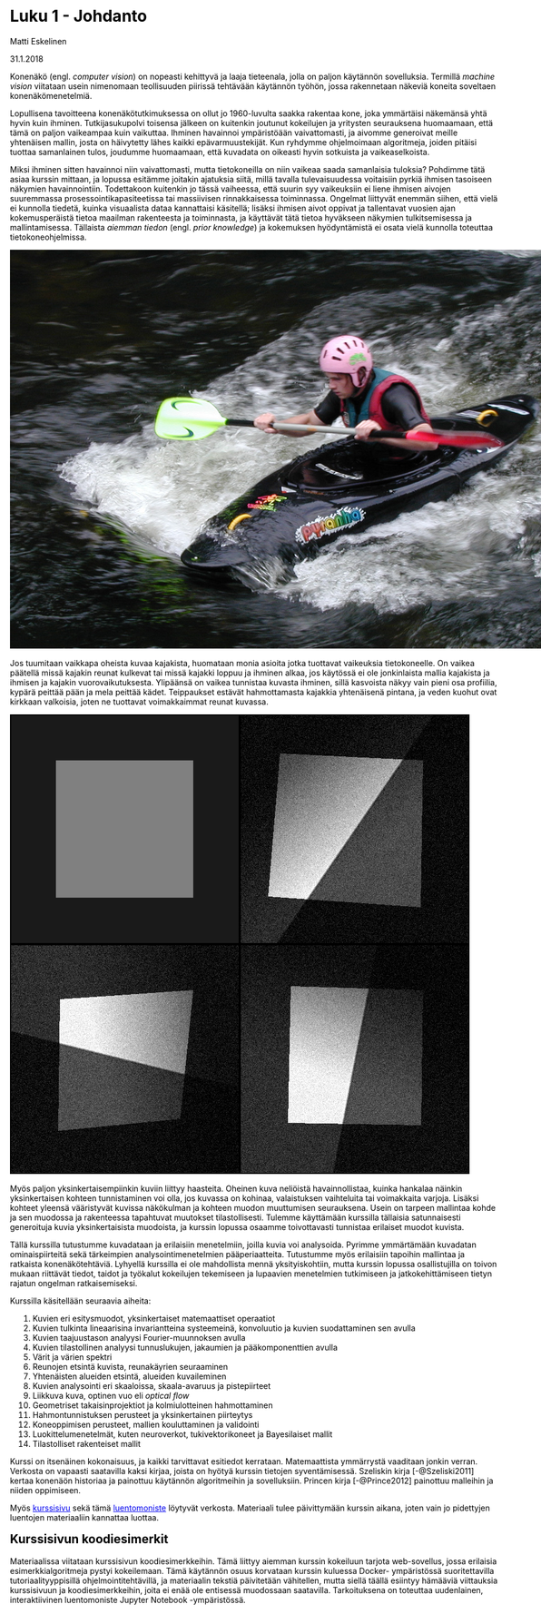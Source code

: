 ﻿---
title: Luku 1 - Johdanto
author: Matti Eskelinen
date: 31.1.2018
title-prefix: TIES411
lang: fi
css: style.css
---

<!--# Johdanto {#johdanto}-->

Konenäkö (engl. *computer vision*) on nopeasti kehittyvä ja laaja tieteenala,
jolla on paljon käytännön sovelluksia. Termillä *machine vision* viitataan usein
nimenomaan teollisuuden piirissä tehtävään käytännön työhön, jossa rakennetaan
näkeviä koneita soveltaen konenäkömenetelmiä.

Lopullisena tavoitteena konenäkötutkimuksessa on ollut jo 1960-luvulta saakka
rakentaa kone, joka ymmärtäisi näkemänsä yhtä hyvin kuin ihminen.
Tutkijasukupolvi toisensa jälkeen on kuitenkin joutunut kokeilujen ja yritysten
seurauksena huomaamaan, että tämä on paljon vaikeampaa kuin vaikuttaa. Ihminen
havainnoi ympäristöään vaivattomasti, ja aivomme generoivat meille yhtenäisen
mallin, josta on häivytetty lähes kaikki epävarmuustekijät. Kun ryhdymme
ohjelmoimaan algoritmeja, joiden pitäisi tuottaa samanlainen tulos, joudumme
huomaamaan, että kuvadata on oikeasti hyvin sotkuista ja vaikeaselkoista.

Miksi ihminen sitten havainnoi niin vaivattomasti, mutta tietokoneilla on
niin vaikeaa saada samanlaisia tuloksia? Pohdimme tätä asiaa kurssin mittaan, ja
lopussa esitämme joitakin ajatuksia siitä, millä tavalla tulevaisuudessa
voitaisiin pyrkiä ihmisen tasoiseen näkymien havainnointiin. Todettakoon
kuitenkin jo tässä vaiheessa, että suurin syy vaikeuksiin ei liene ihmisen
aivojen suuremmassa prosessointikapasiteetissa tai massiivisen rinnakkaisessa
toiminnassa. Ongelmat liittyvät enemmän siihen, että vielä ei kunnolla tiedetä,
kuinka visuaalista dataa kannattaisi käsitellä; lisäksi ihmisen aivot oppivat
ja tallentavat vuosien ajan kokemusperäistä tietoa maailman rakenteesta ja
toiminnasta, ja käyttävät tätä tietoa hyväkseen näkymien tulkitsemisessa ja
mallintamisessa. Tällaista *aiemman tiedon* (engl. *prior knowledge*) ja
kokemuksen hyödyntämistä ei osata vielä kunnolla toteuttaa tietokoneohjelmissa.

![Mitä kuvassa on? (Lähde: www.freeimages.co.uk)](images/sportcanoe1331.jpg)

Jos tuumitaan vaikkapa oheista kuvaa kajakista, huomataan monia asioita jotka
tuottavat vaikeuksia tietokoneelle. On vaikea päätellä missä kajakin reunat
kulkevat tai missä kajakki loppuu ja ihminen alkaa, jos käytössä ei ole
jonkinlaista mallia kajakista ja ihmisen ja kajakin vuorovaikutuksesta.
Ylipäänsä on vaikea tunnistaa kuvasta ihminen, sillä kasvoista näkyy vain pieni
osa profiilia, kypärä peittää pään ja mela peittää kädet. Teippaukset estävät
hahmottamasta kajakkia yhtenäisenä pintana, ja veden kuohut ovat kirkkaan
valkoisia, joten ne tuottavat voimakkaimmat reunat kuvassa.

![Kuvien haasteita](images/rects.png)

Myös paljon yksinkertaisempiinkin kuviin liittyy haasteita. Oheinen kuva
neliöistä havainnollistaa, kuinka hankalaa näinkin yksinkertaisen kohteen
tunnistaminen voi olla, jos kuvassa on kohinaa, valaistuksen vaihteluita tai
voimakkaita varjoja. Lisäksi kohteet yleensä vääristyvät kuvissa näkökulman ja
kohteen muodon muuttumisen seurauksena. Usein on tarpeen mallintaa kohde ja sen
muodossa ja rakenteessa tapahtuvat muutokset tilastollisesti. Tulemme käyttämään
kurssilla tällaisia satunnaisesti generoituja kuvia yksinkertaisista muodoista,
ja kurssin lopussa osaamme toivottavasti tunnistaa erilaiset muodot kuvista.

Tällä kurssilla tutustumme kuvadataan ja erilaisiin menetelmiin, joilla kuvia
voi analysoida. Pyrimme ymmärtämään kuvadatan ominaispiirteitä sekä tärkeimpien
analysointimenetelmien pääperiaatteita. Tutustumme myös erilaisiin tapoihin
mallintaa ja ratkaista konenäkötehtäviä. Lyhyellä kurssilla ei ole mahdollista
mennä yksityiskohtiin, mutta kurssin lopussa osallistujilla on toivon mukaan
riittävät tiedot, taidot ja työkalut kokeilujen tekemiseen ja lupaavien
menetelmien tutkimiseen ja jatkokehittämiseen tietyn rajatun ongelman
ratkaisemiseksi.

Kurssilla käsitellään seuraavia aiheita:

1. Kuvien eri esitysmuodot, yksinkertaiset matemaattiset operaatiot
1. Kuvien tulkinta lineaarisina invariantteina systeemeinä, konvoluutio ja
   kuvien suodattaminen sen avulla
1. Kuvien taajuustason analyysi Fourier-muunnoksen avulla
1. Kuvien tilastollinen analyysi tunnuslukujen, jakaumien ja pääkomponenttien
   avulla
1. Värit ja värien spektri
1. Reunojen etsintä kuvista, reunakäyrien seuraaminen
1. Yhtenäisten alueiden etsintä, alueiden kuvaileminen
1. Kuvien analysointi eri skaaloissa, skaala-avaruus ja pistepiirteet
1. Liikkuva kuva, optinen vuo eli *optical flow*
1. Geometriset takaisinprojektiot ja kolmiulotteinen hahmottaminen
1. Hahmontunnistuksen perusteet ja yksinkertainen piirteytys
1. Koneoppimisen perusteet, mallien kouluttaminen ja validointi
1. Luokittelumenetelmät, kuten neuroverkot, tukivektorikoneet ja Bayesilaiset
   mallit
1. Tilastolliset rakenteiset mallit

Kurssi on itsenäinen kokonaisuus, ja kaikki tarvittavat esitiedot kerrataan.
Matemaattista ymmärrystä vaaditaan jonkin verran. Verkosta on vapaasti
saatavilla kaksi kirjaa, joista on hyötyä kurssin tietojen syventämisessä.
Szeliskin kirja [-@Szeliski2011] kertaa konenäön historiaa ja painottuu
käytännön algoritmeihin ja sovelluksiin. Princen kirja [-@Prince2012] painottuu
malleihin ja niiden oppimiseen.

Myös [kurssisivu](http://users.jyu.fi/~amjayee/TIES411/) sekä tämä 
[luentomoniste](http://users.jyu.fi/~amjayee/TIES411/ties411-luentomoniste.pdf)
löytyvät verkosta. Materiaali tulee päivittymään kurssin aikana, joten vain jo
pidettyjen luentojen materiaaliin kannattaa luottaa.

## Kurssisivun koodiesimerkit

Materiaalissa viitataan kurssisivun koodiesimerkkeihin. Tämä liittyy aiemman
kurssin kokeiluun tarjota web-sovellus, jossa erilaisia esimerkkialgoritmeja
pystyi kokeilemaan. Tämä käytännön osuus korvataan kurssin kuluessa Docker-
ympäristössä suoritettavilla tutoriaalityyppisillä ohjelmointitehtävillä, ja
materiaalin tekstiä päivitetään vähitellen, mutta siellä täällä esiintyy
hämääviä viittauksia kurssisivuun ja koodiesimerkkeihin, joita ei enää ole
entisessä muodossaan saatavilla. Tarkoituksena on toteuttaa uudenlainen,
interaktiivinen luentomoniste Jupyter Notebook -ympäristössä.
